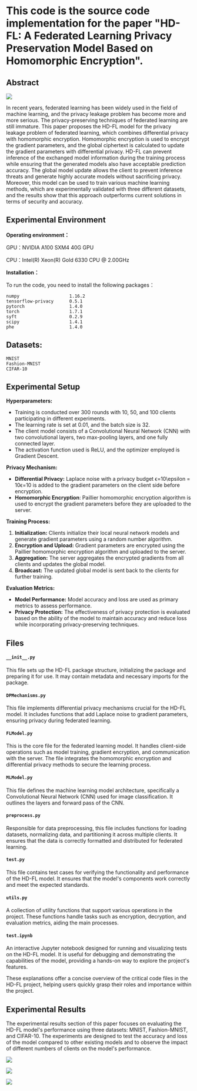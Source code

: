 # This code is the source code implementation for the paper "HD-FL: A Federated Learning Privacy Preservation Model Based on Homomorphic Encryption".



## Abstract 

![](https://github.com/csmaxuebin/HD-FL/pic/struct.png)

In recent years, federated learning has been widely used in the field of machine learning, and the privacy leakage problem has become more and more serious. The privacy-preserving techniques of federated learning are still immature. This paper proposes the HD-FL model for the privacy leakage problem of federated learning, which combines differential privacy with homomorphic encryption. Homomorphic encryption is used to encrypt the gradient parameters, and the global ciphertext is calculated to update the gradient parameters with differential privacy. HD-FL can prevent inference of the exchanged model information during the training process while ensuring that the generated models also have acceptable prediction accuracy. The global model update allows the client to prevent inference threats and generate highly accurate models without sacrificing privacy. Moreover, this model can be used to train various machine learning methods, which are experimentally validated with three different datasets, and the results show that this approach outperforms current solutions in terms of security and accuracy.



## Experimental Environment

**Operating environment：**

GPU：NVIDIA A100 SXM4 40G GPU 

CPU：Intel(R) Xeon(R) Gold 6330 CPU @ 2.00GHz

**Installation：**

To run the code, you need to install the following packages：

```
numpy                  	1.16.2
tensorflow-privacy      0.5.1
pytorch                 1.4.0
torch                   1.7.1
syft                    0.2.9
scipy                   1.4.1
phe                     1.4.0
```

## Datasets:

```
MNIST
Fashion-MNIST
CIFAR-10
```

## Experimental Setup

**Hyperparameters:**

- Training is conducted over 300 rounds with 10, 50, and 100 clients participating in different experiments.
- The learning rate is set at 0.01, and the batch size is 32.
- The client model consists of a Convolutional Neural Network (CNN) with two convolutional layers, two max-pooling layers, and one fully connected layer.
- The activation function used is ReLU, and the optimizer employed is Gradient Descent.

**Privacy Mechanism:**

- **Differential Privacy:** Laplace noise with a privacy budget ϵ=10\epsilon = 10ϵ=10 is added to the gradient parameters on the client side before encryption.
- **Homomorphic Encryption**: Paillier homomorphic encryption algorithm is used to encrypt the gradient parameters before they are uploaded to the server.

**Training Process:**

1. **Initialization:** Clients initialize their local neural network models and generate gradient parameters using a random number algorithm.
2. **Encryption and Upload:** Gradient parameters are encrypted using the Paillier homomorphic encryption algorithm and uploaded to the server.
3. **Aggregation:** The server aggregates the encrypted gradients from all clients and updates the global model.
4. **Broadcast:** The updated global model is sent back to the clients for further training.

**Evaluation Metrics:**

- **Model Performance:** Model accuracy and loss are used as primary metrics to assess performance.
- **Privacy Protection:** The effectiveness of privacy protection is evaluated based on the ability of the model to maintain accuracy and reduce loss while incorporating privacy-preserving techniques.

## Files

#### `__init__.py`

This file sets up the HD-FL package structure, initializing the package and preparing it for use. It may contain metadata and necessary imports for the package.

#### `DPMechanisms.py`

This file implements differential privacy mechanisms crucial for the HD-FL model. It includes functions that add Laplace noise to gradient parameters, ensuring privacy during federated learning.

#### `FLModel.py`

This is the core file for the federated learning model. It handles client-side operations such as model training, gradient encryption, and communication with the server. The file integrates the homomorphic encryption and differential privacy methods to secure the learning process.

#### `MLModel.py`

This file defines the machine learning model architecture, specifically a Convolutional Neural Network (CNN) used for image classification. It outlines the layers and forward pass of the CNN.

#### `preprocess.py`

Responsible for data preprocessing, this file includes functions for loading datasets, normalizing data, and partitioning it across multiple clients. It ensures that the data is correctly formatted and distributed for federated learning.

#### `test.py`

This file contains test cases for verifying the functionality and performance of the HD-FL model. It ensures that the model's components work correctly and meet the expected standards.

#### `utils.py`

A collection of utility functions that support various operations in the project. These functions handle tasks such as encryption, decryption, and evaluation metrics, aiding the main processes.

#### `test.ipynb`

An interactive Jupyter notebook designed for running and visualizing tests on the HD-FL model. It is useful for debugging and demonstrating the capabilities of the model, providing a hands-on way to explore the project's features.

These explanations offer a concise overview of the critical code files in the HD-FL project, helping users quickly grasp their roles and importance within the project.



##  Experimental Results

The experimental results section of this paper focuses on evaluating the HD-FL model's performance using three datasets: MNIST, Fashion-MNIST, and CIFAR-10. The experiments are designed to test the accuracy and loss of the model compared to other existing models and to observe the impact of different numbers of clients on the model's performance.

![](https://github.com/csmaxuebin/HD-FL/pic/1.png)

![](https://github.com/csmaxuebin/HD-FL/pic/2.png)

![](https://github.com/csmaxuebin/HD-FL/pic/3.png)

